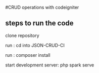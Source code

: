 #CRUD operations with codeigniter 

## steps to run the code

clone repository 

run : cd into JSON-CRUD-CI

run : composer install

start development server: php spark serve
